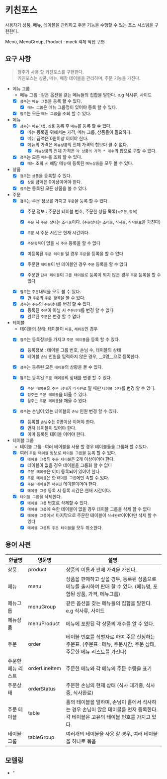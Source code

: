 # 키친포스

사용자가 상품, 메뉴, 테이블을 관리하고 주문 기능을 수행할 수 있는 포스 시스템을 구현한다.

Menu, MenuGroup, Product : mock 객체 직접 구현
 

## 요구 사항
> 점주가 사용 할 키친포스를 구현한다.       
키친포스는 상품, 메뉴, 매장 테이블을 관리하며, 주문 기능을 가진다. 

- 메뉴 그룹
    - 메뉴 그룹 : 같은 옵션을 갖는 메뉴들의 집합을 말한다. e.g 식사류, 사이드
    - [x] `점주`는 `메뉴 그룹`을 등록 할 수 있다.
        - [x] `메뉴 그룹`은 메뉴 그룹명이 있어야 등록 할 수 있다.  
        
    - [x] `점주`는 모든 `메뉴 그룹`을 조회 할 수 있다. 
    
- 메뉴
    - [x] `점주`는 `메뉴그룹`, `상품` 등록 후 `메뉴`를 등록 할 수 있다.
        - [x] 메뉴 등록을 위해서는 가격, 메뉴 그룹, 상품들이 필요하다.
        - [x] 메뉴 금액은 0원이상 이어야 한다. 
        - [x] 메뉴의 가격은 `메뉴상품`의 전체 가격의 합보다 클 수 없다.
            - [x] `메뉴상품`의 전체 가격은 `각 상품의 가격 * 개수`의 합으로 구할 수 있다.
                
    - [x] `점주`는 모든 `메뉴`를 조회 할 수 있다. 
        - [x] `메뉴` 조회 시 해당 메뉴에 등록된 `메뉴상품`을 모두 볼 수 있다.

- 상품
    - [x] `점주`는 `상품`을 등록할 수 있다. 
        - [x] `상품` 금액은 0이상이어야 한다.
        
    - [x] `점주`는 등록된 모든 상품을 볼 수 있다.  

- 주문
    - [x] `점주`는 주문 정보를 가지고 `주문`을 등록 할 수 있다.
        - [x] 주문 정보 : 주문한 테이블 번호, 주문한 상품 목록(=`주문 항목`)
        - [x] `주문` 시 `주문 상태`는 `조리중`이다. (`주문상태`는 `조리중`, `식사중`, `식사완료`을 가진다)
        - [x] `주문` 시 주문 시간은 현재 시간이다. 
        
        - [x] `주문항목`이 없을 시 `주문` 등록을 할 수 없다
        - [x] 미등록된 `주문 테이블` 일 경우 `주문`을 등록을 할 수 없다
        - [x] 주문한 `테이블`이 빈 테이블인 경우 `주문` 등록을 할 수 없다
        - [x] 주문한 `단체 테이블`이 `그룹 테이블`로 등록이 되지 않은 경우 `주문` 등록을 할 수 없다
        
    - [x] `점주`는 `주문`내역을 모두 볼 수 있다.
        - [x] 한 `주문`의 `주문 항목`을 볼 수 있다.
        
    - [x] `점주`는 `주문`의 `주문상태`를 변경 할 수 있다.
        - [x] 등록된 `주문`이 아닐 시 `주문상태`를 변경 할 수 없다
        - [x] 완료된 `주문`은 변경 할 수 없다
    
- 테이블  
    -  테이블의 상태: 테이블이 `비움`, `채워짐`인 경우 
    - [x] `점주`는 등록정보를 가지고 `주문 테이블`을 등록 할 수 있다.
        - [x] 등록정보 : 테이블 그룹 번호, 손님 수, 테이블의 상태
        - [x] 테이블 `손님` 인원을 입력하지 않은 경우, __0명__으로 등록한다.
     
    - [x] `점주`는 등록된 모든 `테이블`의 상황을 볼 수 있다.
    
    - [x] `점주`는 등록된 `주문 테이블`의 상태를 변경 할 수 있다.  
        - [x] `주문 테이블`의 `주문 상태`가 `식사완료` 일 때만 `테이블 상태`를 변경 할 수 있다. 
        - [x] `점주`는 `주문 테이블`을 비울 수 있다.
        - [x] `점주`는 `주문 테이블`을 채울 수 있다.
        
    - [x] `점주`는 손님이 있는 테이블의 `손님` 인원 변경 할 수 있다.  
        - [x] 등록할 `손님`수는 0명이상 이어야 한다.
        - [x] 먼저 테이블이 있어야 한다.
        - [x] 이미 등록된 테이블 이어야 한다.
          
- 테이블 그룹
    - 테이블 그룹 : 여러 테이블을 사용 할 경우 테이블들을 그룹화 할 수있다. 
    - [x] 여러 `주문 테이블` 정보로 `테이블 그룹`을 등록 할 수 있다. 
        - [x] `테이블 그룹`의 `주문 테이블`은 2개 이상이어야 한다.
        - [x] 테이블이 없을 경우 테이블을 그룹화 할 수 없다
        - [x] `주문 테이블`은 이미 등록되어 있어야 한다.
        - [x] `주문 테이블`은 한 `테이블 그룹`에만 속할 수 있다.
        - [x] `주문 테이블`은 `채워진` 테이블이어야 한다.
        - [x] `테이블 그룹` 등록 시 등록 시간은 현재 시간이다. 
      
    - [x] `테이블 그룹`을 삭제한다.
        - [x] `테이블 그룹` 번호로 삭제할 수 있다.
        - [x] `테이블 그룹`에 속한 테이블이 없을 경우 테이블 그룹을 삭제 할 수 없다
        - [x] `테이블 그룹`에서 마지막으로 주문한 테이블이 `식사완료`이어야만 삭제 할 수 있다
        - [x] `테이블 그룹`의 `주문 테이블`을 모두 취소한다.
        
## 용어 사전

| 한글명 | 영문명 | 설명 |
| --- | --- | --- |
| 상품 | product | 상품의 이름과 판매 가격을 가진다. |
| 메뉴 | menu | 상품을 판매하고 싶을 경우, 등록된 상품으로 메뉴를 출시하여 판매 할 수 있다. (메뉴명, 포함된 상품, 가격, 메뉴그룹) |  
| 메뉴그룹 | menuGroup | 같은 옵션을 갖는 메뉴들의 집합을 말한다. e.g 식사류, 사이드 |
| 메뉴상품 | menuProduct | 메뉴에 포함된 각 상품의 개수를 알 수 있다. |
| 주문 | order | 테이블 번호를 식별자로 하여 주문 신청하는 주문표. (주문표 : 메뉴, 주문시간, 주문 상태, 주문한 메뉴 리스트를 가진다) |
| 주문한 메뉴 리스트 | orderLineItem | 주문한 메뉴와 각 메뉴의 주문 수량을 표기 |
| 주문상태 | orderStatus | 주문한 손님의 현재 상태 (식사 대기중, 식사중, 식사완료)|  
| 주문 테이블 | table | 홀의 테이블을 말하며, 손님이 홀에서 식사하는 경우 손님이 앉은 테이블을 먼저 등록한다. 각 테이블은 고유의 테이블 번호를 가지고 있다.
| 테이블 그룹 | tableGroup | 여러개의 테이블을 사용 할 경우, 여러 테이블을 하나로 묶음 |

## 모델링

- “
